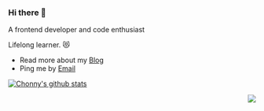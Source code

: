 ### Hi there 👋

<!--
**FallOutChonny/FallOutChonny** is a ✨ _special_ ✨ repository because its `README.md` (this file) appears on your GitHub profile.

Here are some ideas to get you started:

- 🔭 I’m currently working on ...
- 🌱 I’m currently learning ...
- 👯 I’m looking to collaborate on ...
- 🤔 I’m looking for help with ...
- 💬 Ask me about ...
- 📫 How to reach me: ...
- 😄 Pronouns: ...
- ⚡ Fun fact: ...
-->

A frontend developer and code enthusiast 

Lifelong learner. 😻

- Read more about my [Blog](https://chonny-chu.vercel.app/)
- Ping me by [Email](mailto:mama.whowho@gmail.com)

[![Chonny's github stats](https://github-readme-stats.vercel.app/api?username=falloutchonny)](https://github.com/falloutchonny/github-readme-stats)

<img align="right" src="https://github-readme-stats.vercel.app/api?username=falloutchonny&show_icons=true&icon_color=0366d6&text_color=24292e&bg_color=ffffff&hide_title=true" />
